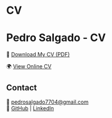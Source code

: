 # CV
# Pedro Salgado - CV

📄 [Download My CV (PDF)](https://github.com/your-username/My-CV-Site/raw/main/PedroSalgadoCV.pdf)

🌍 [View Online CV](https://your-username.github.io/My-CV-Site/)

## Contact
📧 [pedrosalgado7704@gmail.com](mailto:pedrosalgado7704@gmail.com)  
🔗 [GitHub](https://github.com/Bergilio) | [LinkedIn](https://www.linkedin.com/in/pedro-salgado-865884273/)

